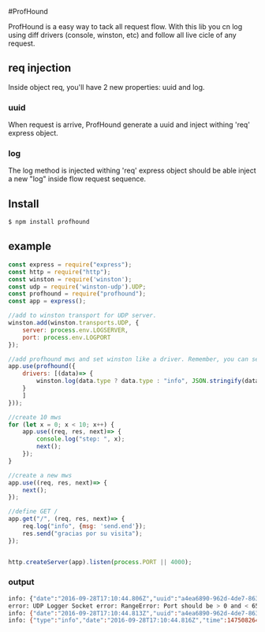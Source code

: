 #ProfHound

ProfHound is a easy way to tack all request flow.
With this lib you cn log using diff drivers (console, winston, etc) and follow all live cicle of any request.

## req injection
Inside object req, you'll have 2 new properties: uuid and log.

### uuid
When request is arrive, ProfHound generate a uuid and inject withing 'req' express object.

### log
The log method is injected withing 'req' express object should be able inject a new "log" inside flow request sequence.

## Install
```bash
$ npm install profhound
```

## example

```js
const express = require("express");
const http = require("http");
const winston = require('winston');
const udp = require('winston-udp').UDP;
const profhound = require("profhound");
const app = express();

//add to winston transport for UDP server.
winston.add(winston.transports.UDP, {
	server: process.env.LOGSERVER,
	port: process.env.LOGPORT
});

//add profhound mws and set winston like a driver. Remember, you can set N drivers.
app.use(profhound({
	drivers: [(data)=> {
		winston.log(data.type ? data.type : "info", JSON.stringify(data));
	}
	]
}));

//create 10 mws
for (let x = 0; x < 10; x++) {
	app.use((req, res, next)=> {
		console.log("step: ", x);
		next();
	});
}

//create a new mws
app.use((req, res, next)=> {
	next();
});

//define GET / 
app.get("/", (req, res, next)=> {
	req.log("info", {msg: 'send.end'});
	res.send("gracias por su visita");
});


http.createServer(app).listen(process.PORT || 4000);
```

### output
```bash
info: {"date":"2016-09-28T17:10:44.806Z","uuid":"a4ea6890-962d-4de7-863e-53ca7bb5eb02","time":1475082644806,"hrtime":[106338,938189592],"query":{},"url":"/","headers":{"host":"localhost:4000","connection":"keep-alive","cache-control":"max-age=0","upgrade-insecure-requests":"1","user-agent":"Mozilla/5.0 (Macintosh; Intel Mac OS X 10_12_0) AppleWebKit/537.36 (KHTML, like Gecko) Chrome/53.0.2785.116 Safari/537.36","accept":"text/html,application/xhtml+xml,application/xml;q=0.9,image/webp,*/*;q=0.8","accept-encoding":"gzip, deflate, sdch","accept-language":"en-US,en;q=0.8,es;q=0.6,pt;q=0.4,it;q=0.2,gl;q=0.2","alexatoolbar-alx_ns_ph":"AlexaToolbar/alx-4.0","if-none-match":"W/\"15-UCFgpEfb3T0D6W5Sr28HBw\""},"type":"info","mtype":"init","ip":"::1"}
error: UDP Logger Socket error: RangeError: Port should be > 0 and < 65536
info: {"date":"2016-09-28T17:10:44.813Z","uuid":"a4ea6890-962d-4de7-863e-53ca7bb5eb02","time":1475082644813,"hrtime":[106338,944888981],"type":"info","mtype":"flow"}
info: {"type":"info","date":"2016-09-28T17:10:44.816Z","time":1475082644816,"hrtime":[106338,948041176],"uuid":"a4ea6890-962d-4de7-863e-53ca7bb5eb02","mtype":"end"}

```
